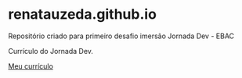 # renatauzeda.github.io
Repositório criado para primeiro desafio imersão Jornada Dev - EBAC

Currículo do Jornada Dev.  

[Meu currículo](https://renatauzeda.github.io/)
